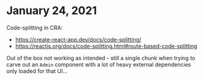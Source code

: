 # January 24, 2021

Code-splitting in CRA:
- https://create-react-app.dev/docs/code-splitting/
- https://reactjs.org/docs/code-splitting.html#route-based-code-splitting

Out of the box not working as intended - still a single chunk when trying to carve out an `Admin` component with a lot of heavy external dependencies only loaded for that UI...